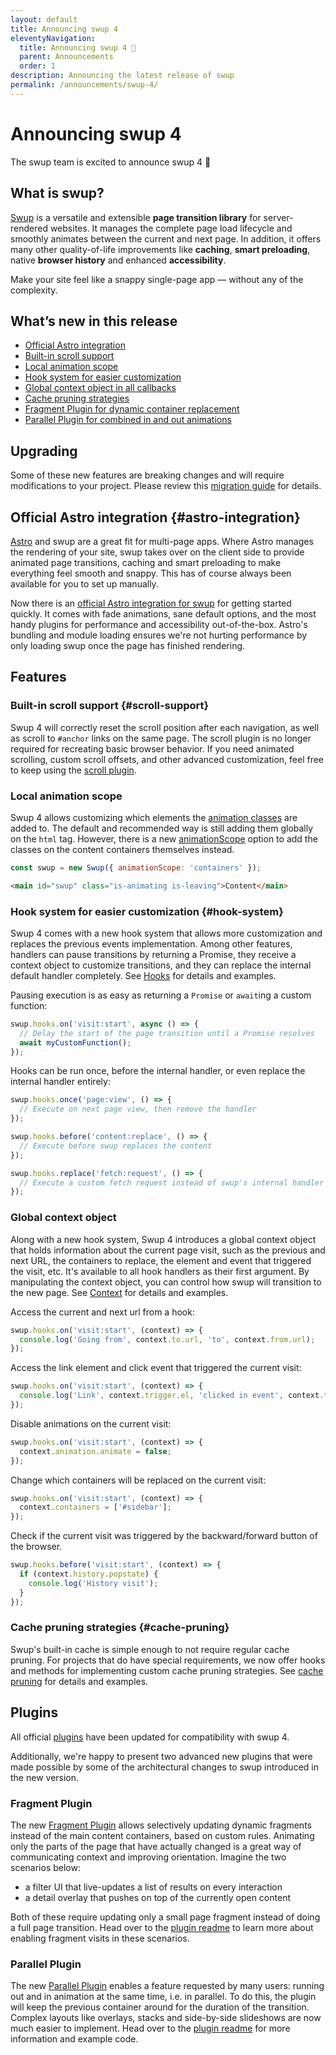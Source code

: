 ```yaml
---
layout: default
title: Announcing swup 4
eleventyNavigation:
  title: Announcing swup 4 🎉
  parent: Announcements
  order: 1
description: Announcing the latest release of swup
permalink: /announcements/swup-4/
---
```


# Announcing swup 4

The swup team is excited to announce swup 4 🎉

## What is swup?

[Swup](https://swup.js.org/) is a versatile and extensible **page transition library** for server-rendered websites.
It manages the complete page load lifecycle and smoothly animates between the current and next
page. In addition, it offers many other quality-of-life improvements like **caching**, **smart preloading**,
native **browser history** and enhanced **accessibility**.

Make your site feel like a snappy single-page app — without any of the complexity.

## What’s new in this release

- [Official Astro integration](#astro-integration)
- [Built-in scroll support](#scroll-support)
- [Local animation scope](#local-animation-scope)
- [Hook system for easier customization](#hook-system)
- [Global context object in all callbacks](#global-context-object)
- [Cache pruning strategies](#cache-pruning)
- [Fragment Plugin for dynamic container replacement](#fragment-plugin)
- [Parallel Plugin for combined in and out animations](#parallel-plugin)

## Upgrading

Some of these new features are breaking changes and will require modifications to your project.
Please review this [migration guide](/getting-started/upgrading) for details.

## Official Astro integration {#astro-integration}

[Astro](https://astro.build/) and swup are a great fit for multi-page apps. Where Astro manages the
rendering of your site, swup takes over on the client side to provide animated page transitions,
caching and smart preloading to make everything feel smooth and snappy. This has of course always
been available for you to set up manually.

Now there is an [official Astro integration for swup](https://github.com/swup/astro) for getting
started quickly. It comes with fade animations, sane default options, and the most handy plugins
for performance and accessibility out-of-the-box. Astro's bundling and module loading ensures we're
not hurting performance by only loading swup once the page has finished rendering.

## Features

### Built-in scroll support {#scroll-support}

Swup 4 will correctly reset the scroll position after each navigation, as well as scroll to `#anchor`
links on the same page. The scroll plugin is no longer required for recreating basic browser
behavior. If you need animated scrolling, custom scroll offsets, and other advanced customization,
feel free to keep using the [scroll plugin](/plugins/scroll-plugin/).

### Local animation scope

Swup 4 allows customizing which elements the [animation classes](/getting-started/how-it-works/#animation-classes)
are added to. The default and recommended way is still adding them globally on the `html` tag.
However, there is a new [animationScope](/options/#animation-scope) option to add the classes on
the content containers themselves instead.

```js
const swup = new Swup({ animationScope: 'containers' });
```

```html
<main id="swup" class="is-animating is-leaving">Content</main>
```

### Hook system for easier customization {#hook-system}

Swup 4 comes with a new hook system that allows more customization and replaces the previous events
implementation. Among other features, handlers can pause transitions by returning a Promise, they
receive a context object to customize transitions, and they can replace the internal default handler
completely. See [Hooks](/hooks/) for details and examples.

Pausing execution is as easy as returning a `Promise` or `await`ing a custom function:

```javascript
swup.hooks.on('visit:start', async () => {
  // Delay the start of the page transition until a Promise resolves
  await myCustomFunction();
});
```

Hooks can be run once, before the internal handler, or even replace the internal handler entirely:

```javascript
swup.hooks.once('page:view', () => {
  // Execute on next page view, then remove the handler
});

swup.hooks.before('content:replace', () => {
  // Execute before swup replaces the content
});

swup.hooks.replace('fetch:request', () => {
  // Execute a custom fetch request instead of swup's internal handler
});
```

### Global context object

Along with a new hook system, Swup 4 introduces a global context object that holds information
about the current page visit, such as the previous and next URL, the containers to replace, the
element and event that triggered the visit, etc. It's available to all hook handlers as their
first argument. By manipulating the context object, you can control how swup will transition to
the new page. See [Context](/context/) for details and examples.

Access the current and next url from a hook:

```javascript
swup.hooks.on('visit:start', (context) => {
  console.log('Going from', context.to.url, 'to', context.from.url);
});
```

Access the link element and click event that triggered the current visit:

```javascript
swup.hooks.on('visit:start', (context) => {
  console.log('Link', context.trigger.el, 'clicked in event', context.trigger.event);
});
```

Disable animations on the current visit:

```js
swup.hooks.on('visit:start', (context) => {
  context.animation.animate = false;
});
```

Change which containers will be replaced on the current visit:

```javascript
swup.hooks.on('visit:start', (context) => {
  context.containers = ['#sidebar'];
});
```

Check if the current visit was triggered by the backward/forward button of the browser.

```javascript
swup.hooks.before('visit:start', (context) => {
  if (context.history.popstate) {
    console.log('History visit');
  }
});
```

### Cache pruning strategies {#cache-pruning}

Swup's built-in cache is simple enough to not require regular cache pruning. For projects that do
have special requirements, we now offer hooks and methods for implementing custom cache pruning
strategies. See [cache pruning](/api/cache/#cache-pruning) for details and examples.

## Plugins

All official [plugins](/plugins/) have been updated for compatibility with swup 4.

Additionally, we're happy to present two advanced new plugins that were made possible by some of the
architectural changes to swup introduced in the new version.

### Fragment Plugin

The new [Fragment Plugin](/plugins/fragment-plugin/) allows selectively updating dynamic fragments
instead of the main content containers, based on custom rules. Animating only the parts of the page
that have actually changed is a great way of communicating context and improving orientation.
Imagine the two scenarios below:

- a filter UI that live-updates a list of results on every interaction
- a detail overlay that pushes on top of the currently open content

Both of these require updating only a small page fragment instead of doing a full page transition.
Head over to the [plugin readme](/plugins/fragment-plugin/) to learn more about enabling fragment
visits in these scenarios.

<!-- GIF of Fragment Plugin in action -->

### Parallel Plugin

The new [Parallel Plugin](/plugins/parallel-plugin/) enables a feature requested by many users:
running out and in animation at the same time, i.e. in parallel. To do this, the plugin will
keep the previous container around for the duration of the transition. Complex layouts like overlays,
stacks and side-by-side slideshows are now much easier to implement. Head over to the
[plugin readme](/plugins/parallel-plugin/) for more information and example code.

<!-- GIF of Parallel Plugin in action -->
